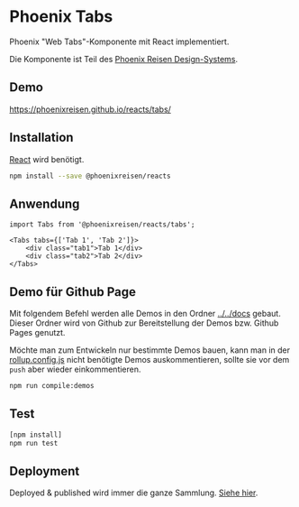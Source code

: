 # Phoenix Tabs

Phoenix "Web Tabs"-Komponente mit React implementiert.

Die Komponente ist Teil des [Phoenix Reisen Design-Systems](https://design-system.phoenixreisen.net).

## Demo

https://phoenixreisen.github.io/reacts/tabs/

## Installation

[React](https://reactjs.org/) wird benötigt.

```bash
npm install --save @phoenixreisen/reacts
```

## Anwendung

```tsx
import Tabs from '@phoenixreisen/reacts/tabs';

<Tabs tabs={['Tab 1', 'Tab 2']}>
    <div class="tab1">Tab 1</div>
    <div class="tab2">Tab 2</div>
</Tabs>
```

## Demo für Github Page

Mit folgendem Befehl werden alle Demos in den Ordner [../../docs](../../docs) gebaut. Dieser Ordner wird von Github zur Bereitstellung der Demos bzw. Github Pages genutzt.

Möchte man zum Entwickeln nur bestimmte Demos bauen, kann man in der [rollup.config.js](../../rollup.config.js) nicht benötigte Demos auskommentieren, sollte sie vor dem `push` aber wieder einkommentieren.

```bash
npm run compile:demos
```

## Test

```bash
[npm install]
npm run test
```

## Deployment

Deployed & published wird immer die ganze Sammlung. [Siehe hier](../../README.md).